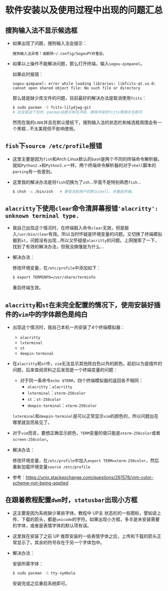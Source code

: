 # 软件安装以及使用过程中出现的问题汇总

## 搜狗输入法不显示候选框

- 如果出现了问题，搜狗输入法会提示：

  `搜狗输入法异常！请删除~/.config/SogouPY并重启。`

- 如果以上操作不能解决问题，那么打开终端，输入`sogou-qimpanel`。

  如果此时报错：

  `sogou-qimpanel: error while loading libraries: libfcitx-qt.so.0: cannot open shared object file: No such file or directory`

  那么就是缺少库文件的问题，目前最好的解决办法是取消使用`fcitx`：

  ```bash
  $ sudo pacman -S fcitx-lilydjwg-git
  # 在安装这个包时，pacman会提示有包冲突，移除冲突的fcitx等相关包即可
  ```

  然而在我的`LXDE`并且在默认壁纸下，搜狗输入法的状态栏和候选框周围会有一个黑框...不太美观但不影响使用。

## `fish`下`source /etc/profile`报错

- 这里主要是因为`fish`和Arch Linux默认的`bash`是两个不同的终端命令解析器。就如`Python2.x`和`Python3.x`一样，两个终端命令解析器的对于`shell`脚本的`parsing`有一些差别。

- 这里我的解决办法是将`fish`切换为了`zsh`…毕竟不是特别熟悉`fish`…

  ```bash
  $ chsh -s /bin/zsh   # 更改当前用户的默认shell，并重启终端。
  ```

## `alacritty`下使用`clear`命令清屏幕报错`'alacritty': unknown terminal type.`

- 我自己出现这个情况时，在终端敲入命令`clear`无效，但是敲入`/usr/bin/clear`有效。所以当时怀疑是环境变量的问题。又切换了终端模拟器到`st`，问题没有出现…所以又怀疑是`alacritty`的问题。上网搜索了一下，找到了有效的解决办法，但我没搞懂是为什么…

- 解决办法：

  修改环境变量，在`/etc/profile`中添加如下：

  ```bash
  $ export TERMINFO=/usr/share/terminfo
  ```

  重启终端生效。

## `alacritty`和`st`在未完全配置的情况下，使用安装好插件的`vim`中的字体颜色是纯白

- 出现这个情况时，我自己本机一共安装了4个终端模拟器：
  - `alacritty`
  - `lxterminal`
  - `st`
  - `deepin-terminal`

- 在`alacritty`和`st`中，`vim`无法显示其他除白色以外的颜色。起初以为是插件的问题，后来查阅资料之后发现是一个终端变量的问题：

  - 对于同一条命令`echo $TERM`，四个终端模拟器的返回各不相同：
    - `alacritty`：`alacritty`
    - `lxterminal`：`xterm-256color`
    - `st`：`st-256color`
    - `deepin-terminal`：`xterm-256color`

  `lxterminal`和`deepin-terminal`是可以正常显示`vim`的颜色的，所以问题出在哪里就显而易见了。

- 对于`vim`而言，要想正确显示颜色，`TERM`变量的值只能是`xterm-256color`或者`screen-256color`。

- 解决办法：

  修改环境变量，在`/etc/profile`中加入`export TERM=xterm-256color`，然后重新加载环境变量`source /etc/profile`

- 参考：<https://unix.stackexchange.com/questions/261576/vim-color-scheme-not-being-applied>

## 在跟着教程配置`dwm`时，`statusbar`出现小方框

- 这主要是因为系统缺少某些字体。教程中 UP主 状态栏的一些图标，譬如说上传、下载的箭头，都是`unicode`的字符。如果出现小方框，多半是未安装需要的字体，或者是表情字体的默认项有误。

- 这里我在安装了之前 UP 推荐安装的一些表情字体之后，上传和下载的箭头正常显示了。其余的符号存在于另一个字体包中。

- 解决办法：

  安装所需字体：

  ```bash
  $ sudo pacman -S tty-symbola
  ```

  安装完成之后重启系统即可。

